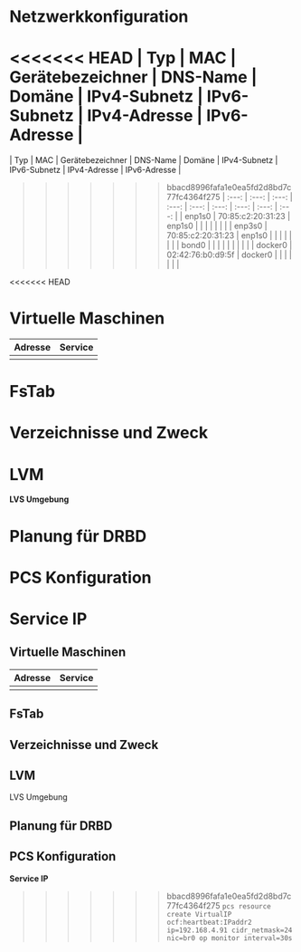 # Netzwerkkonfiguration
<<<<<<< HEAD
| Typ | MAC | Gerätebezeichner | DNS-Name | Domäne | IPv4-Subnetz | IPv6-Subnetz | IPv4-Adresse | IPv6-Adresse | 
=======

| Typ | MAC | Gerätebezeichner | DNS-Name | Domäne | IPv4-Subnetz | IPv6-Subnetz | IPv4-Adresse | IPv6-Adresse |
>>>>>>> bbacd8996fafa1e0ea5fd2d8bd7c77fc4364f275
| :---: | :---: | :---: | :---: | :---: | :---: | :---: | :---: | :---: |
| enp1s0 | 70:85:c2:20:31:23 | enp1s0 |  |  |  |  |  |  |
| enp3s0 | 70:85:c2:20:31:23 | enp1s0 |  |  |  |  |  |  |
| bond0 |  |  |  |  |  |  |  |  |
| docker0 | 02:42:76:b0:d9:5f | docker0 |  |  |  |  |  |  |

<<<<<<< HEAD
# Virtuelle Maschinen

| Adresse | Service |
| :--------: | :--------: |
|||

# FsTab

# Verzeichnisse und Zweck

# LVM 

**LVS Umgebung**

# Planung für DRBD


# PCS Konfiguration

**Service IP** 
=======
## Virtuelle Maschinen

| Adresse | Service |
| :---: | :---: |
| | |

## FsTab

## Verzeichnisse und Zweck

## LVM

LVS Umgebung

## Planung für DRBD

## PCS Konfiguration

**Service IP**
>>>>>>> bbacd8996fafa1e0ea5fd2d8bd7c77fc4364f275
`pcs resource create VirtualIP ocf:heartbeat:IPaddr2 ip=192.168.4.91 cidr_netmask=24 nic=br0 op monitor interval=30s`
